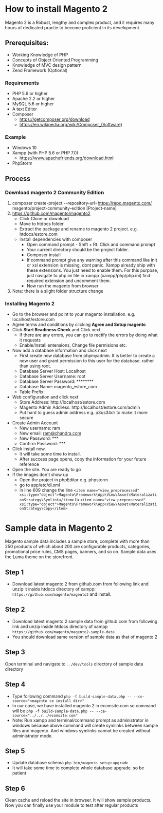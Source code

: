 How to install Magento 2
========================

Magento 2 is a Robust, lengthy and complex product, and it requires many hours of dedicated practie to become proficient in its development.

## Prerequisites:
- Working Knowledge of PHP
- Concepts of Object Oriented Programming
- Knowledge of MVC design pattern
- Zend Framework (Optional)

### Requirements
- PHP 5.6 or higher
- Apache 2.2 or higher
- MySQL 5.6 or higher
- A text Editor
- Composer
    - https://getcomposer.org/download
    - https://en.wikipedia.org/wiki/Composer_(Software)

### Example
- Windows 10
- Xampp (with PHP 5.6 or PHP 7.0)
    - https://www.apachefriends.org/download.html
- PhpStorm


## Process
### Download magento 2 Community Edition
1. composer create-project --repository-url=https://repo.magento.com/ magento/project-community-edition [Project-name]
2. https://github.com/magento/magento2
    - Click Clone or download
    - Move  to htdocs folder
    - Extract the package and rename to magento 2 project. e.g. htdocs/estore.com
    - Install dependencies with composer
        - Open command prompt - Shift + Rt. Click and command prompt
        - Your current directory should be the project folder.
        - Composer install
        - If command prompt give any warning after this command like inlt or xsl extension is missing, dont panic. Xampp already ship with these extensions. You just need to enable them. For this purpose, just navigate to php.ini file in xampp (xampp/php/php.ini) find required extension and uncomment them.
        - Now run the magento from browser
3. Note: there is a slight folder structure change

### Installing Magento 2
- Go to the browser and point to your magento installation. e.g. localhost/estore.com
- Agree terms and conditions by clicking **Agree and Setup magento**
- Click **Start Readiness Check** and Click next.
    - If there are any errors, you can go to rectify the errors by doing what it requests
    - Enable/install entensions, Change file permisions etc.
- Now add a database information and click next
    - First create new database from phpmyadmin. It is better to create a new user and grant permission to this user for the database. rather than using root.
    - Database Server Host: Localhost
    - Database Server Username: root
    - Database Server Password: ********
    - Database Name: magento_estore_com
    - Table Prefix: 
- Web configuration and click next
    - Store Address: http://localhost/estore.com
    - Magento Admin Address: http://localhost/estore.com/admin
    - Put hard to guess admin address e.g. p3qs34dr to make it more secure 
- Create Admin Account
    - New username: ram
    - New email: ram@chandra.com
    - New Password: ***
    - Confirm Password: ***
- Click install now.
    - It will take some time to install. 
    - After success page opens, copy the information for your future reference
- Open the site. You are ready to go
- If the images don't show up
    - Open the project in phpEditor e.g. phpstorm
    - go to app/etc/di.xml
    - In line 609 change the line `<item name="view_preprocessed" xsi:type="object">Magento\Framework\App\View\Asset\MateralizationStrategy\Symlink</item>` to `<item name="view_preprocessed" xsi:type="object">Magento\Framework\App\View\Asset\MateralizationStrategy\Copy</item>`




Sample data in Magento 2
========================
Magento sample data includes a sample store, complete with more than 250 products of which about 200 are configurable products, categories, promotional price rules, CMS pages, banners, and so on. Sample data uses the Luma theme on the storefront.

Step 1
------
- Download latest magento 2 from github.com from following link and unzip it inside htdocs directory of xampp: `https://github.com/magento/magento2` and install.

Step 2
------
- Download latest magento 2 sample data from github.com from following link and unzip inside htdocs directory of xampp `https://github.com/magento/magento2-sample-data`
- You should download same version of sample data as that of magento 2

Step 3
------
Open terminal and navigate to `../dev/tools` directory of sample data directory

Step 4
------
- Type following command
`php -f build-sample-data.php -- --ce-source="<magento ce install dir>"`
- In our case, we have installed magento 2 in ecomsite.com so command will be
`php -f build-sample-data.php -- --ce-source="../../../ecomsite.com"`
- Note: Run xampp and terminal/command prompt as administrator in windows because above command will create symlinks between sample files and magento. And windows symlinks cannot be created without administrator mode.

Step 5
------
- Update database schema
`php bin/magento setup:upgrade`
- It will take some time to complete whole database upgrade. so be patient

Step 6
------
Clean cache and reload the site in browser. It will show sample products. Now you can finally use your module to test after regular products





 



